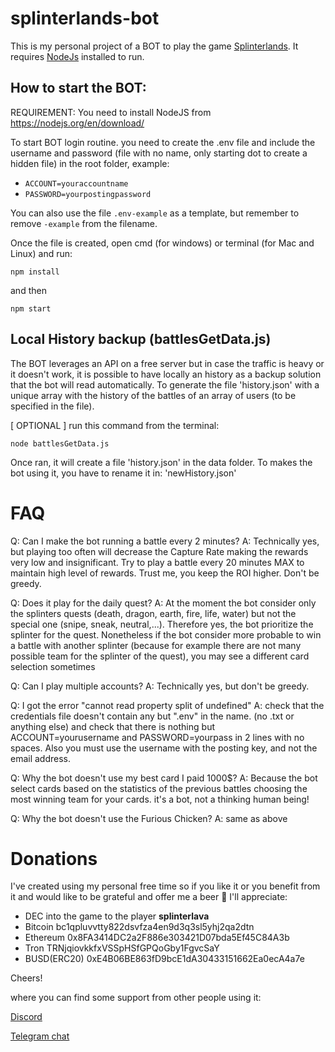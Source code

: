 # splinterlands-bot

This is my personal project of a BOT to play the game [Splinterlands](https://www.splinterlands.com). It requires [NodeJs](https://nodejs.org/it/download/) installed to run.


## How to start the BOT:

REQUIREMENT: You need to install NodeJS from https://nodejs.org/en/download/

To start BOT login routine. you need to create the .env file and include the username and password (file with no name, only starting dot to create a hidden file) in the root folder, example: 

- `ACCOUNT=youraccountname`
- `PASSWORD=yourpostingpassword`

You can also use the file `.env-example` as a template, but remember to remove `-example` from the filename.

Once the file is created, open cmd (for windows) or terminal (for Mac and Linux) and run:

`npm install`

and then

`npm start`


## Local History backup (battlesGetData.js)

The BOT leverages an API on a free server but in case the traffic is heavy or it doesn't work, it is possible to have locally an history as a backup solution that the bot will read automatically.
To generate the file 'history.json' with a unique array with the history of the battles of an array of users (to be specified in the file).

[ OPTIONAL ] run this command from the terminal:

`node battlesGetData.js`

Once ran, it will create a file 'history.json' in the data folder. To makes the bot using it, you have to rename it in: 'newHistory.json' 

# FAQ


Q: Can I make the bot running a battle every 2 minutes?
A: Technically yes, but playing too often will decrease the Capture Rate making the rewards very low and insignificant. Try to play a battle every 20 minutes MAX to maintain high level of rewards. Trust me, you keep the ROI higher. Don't be greedy.

Q: Does it play for the daily quest?
A: At the moment the bot consider only the splinters quests (death, dragon, earth, fire, life, water) but not the special one (snipe, sneak, neutral,...). Therefore yes, the bot prioritize the splinter for the quest. Nonetheless if the bot consider more probable to win a battle with another splinter (because for example there are not many possible team for the splinter of the quest), you may see a different card selection sometimes

Q: Can I play multiple accounts?
A: Technically yes, but don't be greedy.

Q: I got the error "cannot read property split of undefined"
A: check that the credentials file doesn't contain any but ".env" in the name. (no .txt or anything else) and check that there is nothing but ACCOUNT=yourusername and PASSWORD=yourpass in 2 lines with no spaces. Also you must use the username with the posting key, and not the email address.

Q: Why the bot doesn't use my best card I paid 1000$?
A: Because the bot select cards based on the statistics of the previous battles choosing the most winning team for your cards. it's a bot, not a thinking human being!

Q: Why the bot doesn't use the Furious Chicken?
A: same as above


# Donations

I've created using my personal free time so if you like it or you benefit from it and would like to be grateful and offer me a beer 🍺 I'll appreciate:

- DEC into the game to the player **splinterlava** 
- Bitcoin bc1qpluvvtty822dsvfza4en9d3q3sl5yhj2qa2dtn
- Ethereum 0x8FA3414DC2a2F886e303421D07bda5Ef45C84A3b 
- Tron TRNjqiovkkfxVSSpHSfGPQoGby1FgvcSaY
- BUSD(ERC20) 0xE4B06BE863fD9bcE1dA30433151662Ea0ecA4a7e

Cheers!

where you can find some support from other people using it:

[Discord](
https://discord.gg/bR6cZDsFSX)

[Telegram chat](https://t.me/splinterlandsbot) 

